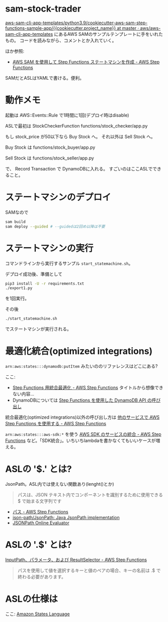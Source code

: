 # sam-stock-trader

[aws-sam-cli-app-templates/python3.9/cookiecutter-aws-sam-step-functions-sample-app/{{cookiecutter.project_name}} at master · aws/aws-sam-cli-app-templates](https://github.com/aws/aws-sam-cli-app-templates/tree/master/python3.9/cookiecutter-aws-sam-step-functions-sample-app/%7B%7Bcookiecutter.project_name%7D%7D)
にあるAWS SAMのサンプルテンプレートに手をいれたもの。
コードを読みながら、コメントとか入れていく。

ほか参照:
- [AWS SAM を使用して Step Functions ステートマシンを作成 - AWS Step Functions](https://docs.aws.amazon.com/ja_jp/step-functions/latest/dg/tutorial-state-machine-using-sam.html)

SAMだとASLはYAMLで書ける。便利。

# 動作メモ

起動は
AWS::Events::Rule
で1時間に1回(デプロイ時はdisable)

ASLで最初は
StockCheckerFunction
functions/stock_checker/app.py

もし stock_price が50以下なら
Buy Stock へ。
それ以外は Sell Stock へ。

Buy Stock は
functions/stock_buyer/app.py

Sell Stock は
functions/stock_seller/app.py

で、
Record Transaction で
DynamoDBに入れる。
すごいのはここASLでできること。


# ステートマシンのデプロイ

SAMなので

```sh
sam build
sam deploy --guided # --guidedは2回め以降は不要
```

# ステートマシンの実行

コマンドラインから実行するサンプル `start_statemachine.sh`。

デプロイ成功後、準備として
```sh
pip3 install -U -r requirements.txt
./export1.py
```
を1回実行。

その後
```sh
./start_statemachine.sh
```
でステートマシンが実行される。



# 最適化統合(optimized integrations)

`arn:aws:states:::dynamodb:putItem`
みたいののリファレンスはどこにある?

ここ:
- [Step Functions 用統合最適化 - AWS Step Functions](https://docs.aws.amazon.com/ja_jp/step-functions/latest/dg/connect-supported-services.html) タイトルから想像できない内容...
- DynamoDBについては [Step Functions を使用した DynamoDB API の呼び出し](https://docs.aws.amazon.com/ja_jp/step-functions/latest/dg/connect-ddb.html)

統合最適化(optimized integrations)以外の呼び出し方は
[他のサービスで AWS Step Functions を使用する - AWS Step Functions](https://docs.aws.amazon.com/ja_jp/step-functions/latest/dg/concepts-service-integrations.html)

`arn:aws:states:::aws-sdk:*` を使う
[AWS SDK のサービスの統合 - AWS Step Functions](https://docs.aws.amazon.com/ja_jp/step-functions/latest/dg/supported-services-awssdk.html)
など。「SDK統合」。いちいちlambdaを書かなくてもいいケースが増える。



# ASLの '$.' とは?

JsonPath。ASL内では使えない関数あり(lenght()とか)

> パスは、JSON テキスト内でコンポーネントを識別するために使用できる $ で始まる文字列です

- [パス - AWS Step Functions](https://docs.aws.amazon.com/ja_jp/step-functions/latest/dg/amazon-states-language-paths.html)
- [json-path/JsonPath: Java JsonPath implementation](https://github.com/json-path/JsonPath)
- [JSONPath Online Evaluator](https://jsonpath.com/)


# ASLの '.$' とは?

[InputPath、パラメータ、および ResultSelector - AWS Step Functions](https://docs.aws.amazon.com/ja_jp/ja_jp/step-functions/latest/dg/input-output-inputpath-params.html#input-output-parameters)

> パスを使用して値を選択するキーと値のペアの場合、キーの名前は .$ で終わる必要があります。


# ASLの仕様は

ここ: [Amazon States Language](https://states-language.net/)
